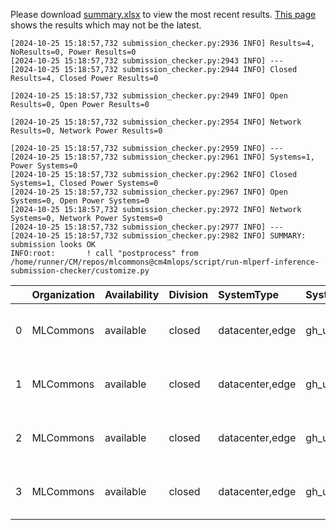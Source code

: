 Please download [summary.xlsx](summary.xlsx) to view the most recent results. [This page](https://docs.google.com/spreadsheets/d/e/2PACX-1vSCu8F7Hwck-AGJ5kWxi2G3xhO5MJoc_igybvsxjCt-2fEEYyf2BIcR0rTXW0eUzg/pubhtml) shows the results which may not be the latest. 
 ```
[2024-10-25 15:18:57,732 submission_checker.py:2936 INFO] Results=4, NoResults=0, Power Results=0
[2024-10-25 15:18:57,732 submission_checker.py:2943 INFO] ---
[2024-10-25 15:18:57,732 submission_checker.py:2944 INFO] Closed Results=4, Closed Power Results=0

[2024-10-25 15:18:57,732 submission_checker.py:2949 INFO] Open Results=0, Open Power Results=0

[2024-10-25 15:18:57,732 submission_checker.py:2954 INFO] Network Results=0, Network Power Results=0

[2024-10-25 15:18:57,732 submission_checker.py:2959 INFO] ---
[2024-10-25 15:18:57,732 submission_checker.py:2961 INFO] Systems=1, Power Systems=0
[2024-10-25 15:18:57,732 submission_checker.py:2962 INFO] Closed Systems=1, Closed Power Systems=0
[2024-10-25 15:18:57,732 submission_checker.py:2967 INFO] Open Systems=0, Open Power Systems=0
[2024-10-25 15:18:57,732 submission_checker.py:2972 INFO] Network Systems=0, Network Power Systems=0
[2024-10-25 15:18:57,732 submission_checker.py:2977 INFO] ---
[2024-10-25 15:18:57,732 submission_checker.py:2982 INFO] SUMMARY: submission looks OK
INFO:root:       ! call "postprocess" from /home/runner/CM/repos/mlcommons@cm4mlops/script/run-mlperf-inference-submission-checker/customize.py

```

|    | Organization   | Availability   | Division   | SystemType      | SystemName    | Platform                                         | Model    | MlperfModel   | Scenario     |       Result | Accuracy    |   number_of_nodes | host_processor_model_name   |   host_processors_per_node |   host_processor_core_count | accelerator_model_name   |   accelerators_per_node | Location                                                                                        | framework   | operating_system                                | notes                             |   compliance |   errors | version   |   inferred | has_power   | Units        | weight_data_types   |
|---:|:---------------|:---------------|:-----------|:----------------|:--------------|:-------------------------------------------------|:---------|:--------------|:-------------|-------------:|:------------|------------------:|:----------------------------|---------------------------:|----------------------------:|:-------------------------|------------------------:|:------------------------------------------------------------------------------------------------|:------------|:------------------------------------------------|:----------------------------------|-------------:|---------:|:----------|-----------:|:------------|:-------------|:--------------------|
|  0 | MLCommons      | available      | closed     | datacenter,edge | gh_ubuntu_x86 | gh_ubuntu_x86-nvidia-gpu-TensorRT-default_config | resnet50 | resnet        | Server       | 73015.2      | acc: 76.078 |                 1 | Intel(R) Xeon(R) w7-2495X   |                          1 |                          24 | NVIDIA GeForce RTX 4090  |                       2 | closed/MLCommons/results/gh_ubuntu_x86-nvidia-gpu-TensorRT-default_config/resnet50/server       | TensorRT    | Ubuntu 20.04 (linux-6.2.0-39-generic-glibc2.31) | Automated by MLCommons CM v3.2.6. |            1 |        0 | v4.1      |          0 | False       | Queries/s    | int8                |
|  1 | MLCommons      | available      | closed     | datacenter,edge | gh_ubuntu_x86 | gh_ubuntu_x86-nvidia-gpu-TensorRT-default_config | resnet50 | resnet        | Offline      | 87471.2      | acc: 76.078 |                 1 | Intel(R) Xeon(R) w7-2495X   |                          1 |                          24 | NVIDIA GeForce RTX 4090  |                       2 | closed/MLCommons/results/gh_ubuntu_x86-nvidia-gpu-TensorRT-default_config/resnet50/offline      | TensorRT    | Ubuntu 20.04 (linux-6.2.0-39-generic-glibc2.31) | Automated by MLCommons CM v3.2.6. |            1 |        0 | v4.1      |          0 | False       | Samples/s    | int8                |
|  2 | MLCommons      | available      | closed     | datacenter,edge | gh_ubuntu_x86 | gh_ubuntu_x86-nvidia-gpu-TensorRT-default_config | resnet50 | resnet        | SingleStream |     0.342055 | acc: 76.078 |                 1 | Intel(R) Xeon(R) w7-2495X   |                          1 |                          24 | NVIDIA GeForce RTX 4090  |                       2 | closed/MLCommons/results/gh_ubuntu_x86-nvidia-gpu-TensorRT-default_config/resnet50/singlestream | TensorRT    | Ubuntu 20.04 (linux-6.2.0-39-generic-glibc2.31) | Automated by MLCommons CM v3.2.6. |            1 |        0 | v4.1      |          0 | False       | Latency (ms) | int8                |
|  3 | MLCommons      | available      | closed     | datacenter,edge | gh_ubuntu_x86 | gh_ubuntu_x86-nvidia-gpu-TensorRT-default_config | resnet50 | resnet        | MultiStream  |     0.951987 | acc: 76.078 |                 1 | Intel(R) Xeon(R) w7-2495X   |                          1 |                          24 | NVIDIA GeForce RTX 4090  |                       2 | closed/MLCommons/results/gh_ubuntu_x86-nvidia-gpu-TensorRT-default_config/resnet50/multistream  | TensorRT    | Ubuntu 20.04 (linux-6.2.0-39-generic-glibc2.31) | Automated by MLCommons CM v3.2.6. |            1 |        0 | v4.1      |          0 | False       | Latency (ms) | int8                |